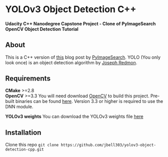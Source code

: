 # YOLOv3 Object Detection C++
#### Udacity C++ Nanodegree Capstone Project - Clone of PyImageSearch OpenCV Object Detection Tutorial

## About
This is a C++ version of [this](https://www.pyimagesearch.com/2018/11/12/yolo-object-detection-with-opencv/) blog post by [PyImageSearch](pyimagesearch.com).
YOLO (You only look once) is an object detection algorithm by [Joseph Redmon](pjreddie.com).

## Requirements
**CMake** >=2.8  
**OpenCV** >=3.3 You will need download [OpenCV](opencv.org) to build this project. Pre-built binaries can be found [here](opencv.org/releases). Version 3.3 or higher is required to use the DNN module.

**YOLOv3 weights** You can download the YOLOv3 weights file [here](https://pjreddie.com/media/files/yolov3.weights)

## Installation
Clone this repo `git clone https://github.com/jbell303/yolov3-object-detection-cpp.git`
